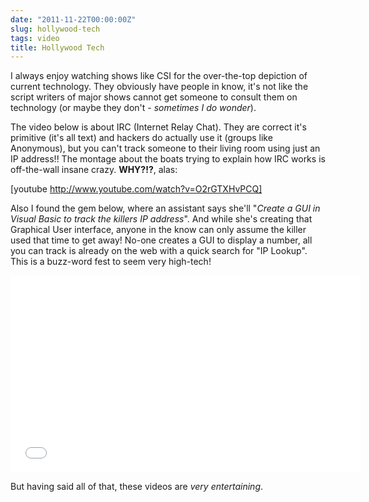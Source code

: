 ```yaml
---
date: "2011-11-22T00:00:00Z"
slug: hollywood-tech
tags: video
title: Hollywood Tech
---
```


I always enjoy watching shows like CSI for the over-the-top depiction of current technology. 
They obviously have people in know, it's not like the script writers of major shows cannot 
get someone to consult them on technology (or maybe they don't - _sometimes I do wonder_).

The video below is about IRC (Internet Relay Chat). They are correct it's primitive (it's all text) 
and hackers do actually use it (groups like Anonymous), but you can't track someone to their 
living room using just an IP address!! The montage about the boats trying to explain how 
IRC works is off-the-wall insane crazy. **WHY?!?**, alas:

[youtube http://www.youtube.com/watch?v=O2rGTXHvPCQ]

Also I found the gem below, where an assistant says she'll "_Create a GUI in Visual Basic 
to track the killers IP address_". And while she's creating that Graphical User 
interface, anyone in the know can only assume the killer used that time to get away! 
No-one creates a GUI to display a number, all you can track is already on the web with 
a quick search for "IP Lookup". This is a buzz-word fest to seem very high-tech!

<iframe width="560" height="315" src="//www.youtube.com/embed/hkDD03yeLnU" frameborder="0" allowfullscreen></iframe>

But having said all of that, these videos are _very entertaining_.
